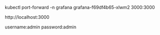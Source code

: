 kubectl port-forward -n grafana grafana-f69df4b65-xlwm2 3000:3000 

http://localhost:3000

username:admin 
password:admin